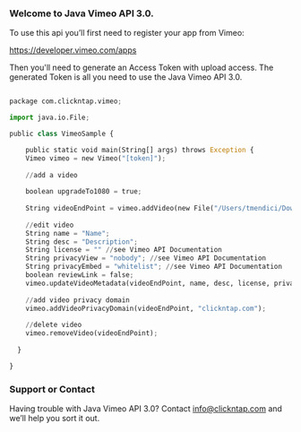 ### Welcome to Java Vimeo API 3.0.
To use this api you’ll first need to register your app from Vimeo:

https://developer.vimeo.com/apps

Then you'll need to generate an Access Token with upload access.
The generated Token is all you need to use the Java Vimeo API 3.0.

```python

package com.clickntap.vimeo;

import java.io.File;

public class VimeoSample {

	public static void main(String[] args) throws Exception {
    Vimeo vimeo = new Vimeo("[token]"); 
    
    //add a video
    
    boolean upgradeTo1080 = true;
    
    String videoEndPoint = vimeo.addVideo(new File("/Users/tmendici/Downloads/Video.AVI"), upgradeTo1080);
    
    //edit video
    String name = "Name";
    String desc = "Description";
    String license = "" //see Vimeo API Documentation
    String privacyView = "nobody"; //see Vimeo API Documentation
    String privacyEmbed = "whitelist"; //see Vimeo API Documentation
    boolean reviewLink = false;
    vimeo.updateVideoMetadata(videoEndPoint, name, desc, license, privacyView, privacyEmbed, reviewLink);
    
    //add video privacy domain
    vimeo.addVideoPrivacyDomain(videoEndPoint, "clickntap.com");
   
    //delete video
    vimeo.removeVideo(videoEndPoint);
    
  }

}


```


### Support or Contact
Having trouble with Java Vimeo API 3.0? Contact info@clickntap.com and we’ll help you sort it out.

